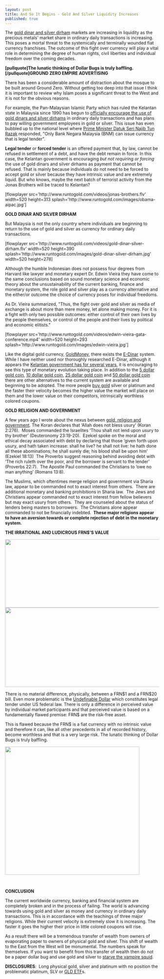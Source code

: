 ```yaml
---
layout: post
title: And So It Begins - Gold And Silver Liquidity Increases
published: true
---
```

<p>The <a title="gold dinar silver dirham" href="http://www.runtogold.com/2010/08/gold-dinar-silver-dirham/" target="_blank">gold dinar and silver dirham</a> markets are increasing in liquidity as the precious metals' market share in ordinary daily transactions is increasing. This poses a mortal threat to the systemically and terminally wounded fiat currency franchises. The outcome of this fight over currency will play a vital role in determining the degree of human rights, civil liberties and individual freedom over the coming decades.<img src="{{ site.baseurl }}/images/190810.jpg" border="0" alt="" width="1" height="1" /></p>
<p><strong>[pullquote]The lunatic thinking of Dollar Bugs is truly baffling.[/pullquote]GROUND ZERO EMPIRE ADVERTISING</strong></p>
<p>There has been a considerable amount of distraction about the mosque to be built around Ground Zero. Without getting too deep into that issue I think it is important to review why Islam poses a significant threat to the West and it is not for the obvious reasons.</p>
<p>For example, the Pan-Malaysian Islamic Party which has ruled the Kelantan state in Malaysia since 1990 has begun to <a title="government use gold and silver" href="http://www.google.com/hostednews/ap/article/ALeqM5iSb9KMh7TzPxrCK2wi5JlhutZdhAD9HIE6K80" target="_blank">officially encourage the use of gold dinars and silver dirhams</a> in ordinary daily transactions and has plans to pay willing government employees in gold or silver. This issue has even bubbled up to the national level where <a title="prime minister gold and silver" href="http://www.bernama.com.my/bernama/v5/newsgeneral.php?id=521270" target="_blank">Prime Minister Datuk Seri Najib Tun Razak</a> responded, "Only Bank Negara Malaysia (BNM) can issue currency that is legal tender".</p>
<p><strong>Legal tender</strong> or <strong>forced tender</strong> is an offered payment that, by law, cannot be refused in settlement of a debt, and have the debt remain in force. In this case, the Kelantan government is encouraging <em>but not requiring or forcing</em> the use of gold dinars and silver dirhams as payment that cannot be refused. That is mainly because individuals do not need to be forced to accept gold or silver because they have intrinsic value and are extremely liquid. But who knows, maybe the next batch of terrorist activity from the Jonas Brothers will be traced to Kelantan?</p>
<p>[flowplayer src='http://www.runtogold.com/videos/jonas-brothers.flv' width=520 height=313 splash='http://www.runtogold.com/images/obama-aipac.jpg']</p>
<p><strong>GOLD DINAR AND SILVER DIRHAM</strong></p>
<p>But Malaysia is not the only country where individuals are beginning to return to the use of gold and silver as currency for ordinary daily transactions.</p>
<p>[flowplayer src='http://www.runtogold.com/videos/gold-dinar-silver-dirham.flv' width=520 height=390 splash='http://www.runtogold.com/images/gold-dinar-silver-dirham.jpg' width=520 height=278]</p>
<p>Although the humble Indonesian does not possess four degrees from Harvard like lawyer and monetary expert Dr. Edwin Vieira they have come to the same conclusions based on sound monetary science and economic theory about the unsustainability of the current banking, finance and monetary system, the role gold and silver play as a currency alternative and the either/or outcome the choice of currency poses for individual freedoms.</p>
<p>As Dr. Vieira summarized, "Thus, the fight over gold and silver as media of exchange is about more than mere money, let alone making money. For it is a fight with only two possible outcomes: either control of their own lives by the people themselves, or control of the people and their lives by political and economic elitists."</p>
<p>[flowplayer src='http://www.runtogold.com/videos/edwin-vieira-gata-conference.mp4' width=520 height=293 splash='http://www.runtogold.com/images/edwin-vieira.jpg']</p>
<p>Like the digital gold currency, <a title="goldmoney" href="http://www.runtogold.com/goldmoney" target="_blank">GoldMoney</a>, there exists the <a title="e-dinar" href="http://www.e-dinar.com/html/" target="_blank">E-Dinar</a> system. While I have neither used nor thoroughly researched E-Dinar, although it appears the <a title="kelantan government e-dinar" href="http://www.e-dinar.com/html/img/kelantan.jpg" target="_blank">Kelantan government has for several years</a>, it is encouraging to see this type of monetary evolution taking place. In addition to the <a title="5 dollar gold coin" href="http://www.runtogold.com/how-to-buy-gold-or-silver/5-dollar-gold-coin-value-gold-coin-dealer/" target="_blank">5 dollar gold coin</a>, <a title="10 dollar gold coin" href="http://www.runtogold.com/how-to-buy-gold-or-silver/10-dollar-gold-coin-value-gold-coin-dealer/" target="_blank">10 dollar gold coin</a>, <a title="25 dollar gold coin" href="http://www.runtogold.com/how-to-buy-gold-or-silver/25-dollar-gold-coin-value-gold-coin-dealer/" target="_blank">25 dollar gold coin</a> and <a title="50 dollar gold coin" href="http://www.runtogold.com/how-to-buy-gold-or-silver/50-dollar-gold-coin-value-gold-coin-dealer/" target="_blank">50 dollar gold coin</a> there are other alternatives to the current system are available and beginning to be adopted. The more people <a title="buy gold" href="http://www.runtogold.com/how-to-buy-gold-or-silver/" target="_blank">buy gold</a> silver or platinum and the faster their velocity becomes the higher value the market will place on them and the lower value on their competitors, intrinsically worthless colored coupons.</p>
<p><strong>GOLD RELIGION AND GOVERNMENT</strong></p>
<p>A few years ago I wrote about the nexus between <a title="gold religion government" href="http://www.runtogold.com/2008/12/gold-religion-and-government/" target="_blank">gold, religion and government</a>. The Koran declares that ‘Allah does not bless usury’ (Koran 2:276).  Moses commanded the Israelites ‘Thou shalt not lend upon usury to thy brother’ (Deuteronomy 23:19-20).  Ezekiel spoke on the moral and ethical decay associated with debt by declaring that those ‘given forth upon usury, and hath taken increase: shall he live? he shall not live: he hath done all these abominations; he shall surely die; his blood shall be upon him’ (Ezekiel 18:13)  The Proverbs suggest reasoning behind avoiding debt with ‘The rich ruleth over the poor, and the borrower is servant to the lender’ (Proverbs 22:7).  The Apostle Paul commanded the Christians to ‘owe no man anything’ (Romans 13:8).</p>
<p>The Muslims, which oftentimes merge religion and government via Sharia law, appear to be commanded not to exact interest from others.  There are additional monetary and banking prohibitions in Sharia law.  The Jews and Christians appear commanded not to exact interest from fellow believers but may exact usury from others.  They are counseled about the status of lenders being masters to borrowers.  The Christians alone appear commanded to not be financially indebted. <strong> These major religions appear to have an aversion towards or complete rejection of debt in the monetary system.</strong></p>
<p><strong>THE IRRATIONAL AND LUDICROUS FRN$'S VALUE</strong></p>
<p><img class="aligncenter" title="$1 bill" src="{{ site.baseurl }}/images/$1.jpg" alt="" width="520" height="223" /><img class="aligncenter" title="$20 bill" src="{{ site.baseurl }}/images/$20.jpg" alt="" width="520" height="260" /></p>
<p>There is no material difference, physically, between a FRN$1 and a FRN$20 bill. Even more problematic is the <a title="undefinable dollar" href="http://www.runtogold.com/2009/05/define-the-dollar-or-else/" target="_blank">Undefinable Dollar</a> which constitutes legal tender under US federal law. There is only a difference in perceived value by individual market participants and that perceived value is based on a fundamentally flawed premise: FRN$ are the risk-free asset.</p>
<p>This is flawed because the FRN$ is a fiat currency with no intrinsic value and therefore it can, like all other precedents in all of recorded history, become worthless and that is a very large risk. The lunatic thinking of Dollar Bugs is truly baffling.</p>
<p><img class="aligncenter" title="dollar bug" src="{{ site.baseurl }}/images/dollar-bug-v-gold-bug.jpg" alt="" width="440" height="419" /></p>
<p><strong><br />
</strong></p>
<p><strong>CONCLUSION</strong></p>
<p>The current worldwide currency, banking and financial system are completely broken and in the process of failing. The world is advancing towards using gold and silver as money and currency in ordinary daily transactions. This is in accordance with the teachings of three major religions. While their current velocity is extremely slow it is increasing. The faster it goes the higher their price in little colored coupons will rise.</p>
<p>As a result there will be a tremendous transfer of wealth from owners of evaporating paper to owners of physical gold and silver. This shift of wealth to the East from the West will be monumental. The numbers speak for themselves. If you want to benefit from this transfer of wealth then do not be a paper dollar bug and use gold and silver to <a title="starve vampire squid" href="http://www.runtogold.com/2009/11/starving-the-vampire-squids/" target="_blank">starve the vampire squid</a>.</p>
<p><strong>DISCLOSURES</strong>:  Long physical gold, silver and platinum with no position the problematic platinum, SLV or <a title="gold etf" href="http://www.runtogold.com/2008/12/a-problem-with-gld-and-slv-etfs/" target="_blank">GLD ETF</a>s.</p>
